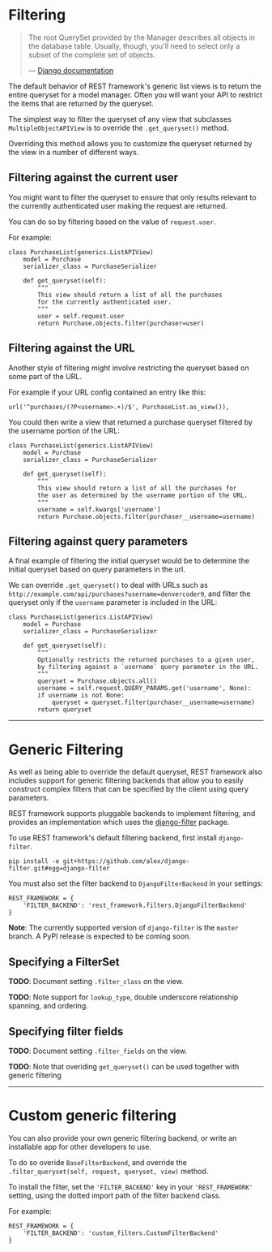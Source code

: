 <a class="github" href="filters.py"></a>

# Filtering

> The root QuerySet provided by the Manager describes all objects in the database table. Usually, though, you'll need to select only a subset of the complete set of objects.
>
> &mdash; [Django documentation][cite]

The default behavior of REST framework's generic list views is to return the entire queryset for a model manager.  Often you will want your API to restrict the items that are returned by the queryset.

The simplest way to filter the queryset of any view that subclasses `MultipleObjectAPIView` is to override the `.get_queryset()` method.

Overriding this method allows you to customize the queryset returned by the view in a number of different ways.

## Filtering against the current user

You might want to filter the queryset to ensure that only results relevant to the currently authenticated user making the request are returned.

You can do so by filtering based on the value of `request.user`.

For example:

    class PurchaseList(generics.ListAPIView)
        model = Purchase
        serializer_class = PurchaseSerializer
 
        def get_queryset(self):
            """
            This view should return a list of all the purchases
            for the currently authenticated user.
            """
            user = self.request.user
            return Purchase.objects.filter(purchaser=user)       


## Filtering against the URL

Another style of filtering might involve restricting the queryset based on some part of the URL.  

For example if your URL config contained an entry like this:

    url('^purchases/(?P<username>.+)/$', PurchaseList.as_view()),

You could then write a view that returned a purchase queryset filtered by the username portion of the URL:

    class PurchaseList(generics.ListAPIView)
        model = Purchase
        serializer_class = PurchaseSerializer
 
        def get_queryset(self):
            """
            This view should return a list of all the purchases for
            the user as determined by the username portion of the URL.
            """
            username = self.kwargs['username']
            return Purchase.objects.filter(purchaser__username=username)

## Filtering against query parameters 

A final example of filtering the initial queryset would be to determine the initial queryset based on query parameters in the url.

We can override `.get_queryset()` to deal with URLs such as `http://example.com/api/purchases?username=denvercoder9`, and filter the queryset only if the `username` parameter is included in the URL:

    class PurchaseList(generics.ListAPIView)
        model = Purchase
        serializer_class = PurchaseSerializer
 
        def get_queryset(self):
            """
            Optionally restricts the returned purchases to a given user,
            by filtering against a `username` query parameter in the URL.
            """
            queryset = Purchase.objects.all()
            username = self.request.QUERY_PARAMS.get('username', None):
            if username is not None:
                queryset = queryset.filter(purchaser__username=username)
            return queryset

---

# Generic Filtering

As well as being able to override the default queryset, REST framework also includes support for generic filtering backends that allow you to easily construct complex filters that can be specified by the client using query parameters.

REST framework supports pluggable backends to implement filtering, and provides an implementation which uses the [django-filter] package.

To use REST framework's default filtering backend, first install `django-filter`.

    pip install -e git+https://github.com/alex/django-filter.git#egg=django-filter

You must also set the filter backend to `DjangoFilterBackend` in your settings:

    REST_FRAMEWORK = {
        'FILTER_BACKEND': 'rest_framework.filters.DjangoFilterBackend'
    }

**Note**: The currently supported version of `django-filter` is the `master` branch.  A PyPI release is expected to be coming soon.

## Specifying a FilterSet

**TODO**: Document setting `.filter_class` on the view.

**TODO**: Note support for `lookup_type`, double underscore relationship spanning, and ordering.

## Specifying filter fields

**TODO**: Document setting `.filter_fields` on the view.

**TODO**: Note that overiding `get_queryset()` can be used together with generic filtering 

---

# Custom generic filtering

You can also provide your own generic filtering backend, or write an installable app for other developers to use.

To do so overide `BaseFilterBackend`, and override the `.filter_queryset(self, request, queryset, view)` method.

To install the filter, set the `'FILTER_BACKEND'` key in your `'REST_FRAMEWORK'` setting, using the dotted import path of the filter backend class.

For example:

    REST_FRAMEWORK = {
        'FILTER_BACKEND': 'custom_filters.CustomFilterBackend'
    }

[cite]: https://docs.djangoproject.com/en/dev/topics/db/queries/#retrieving-specific-objects-with-filters
[django-filter]: https://github.com/alex/django-filter